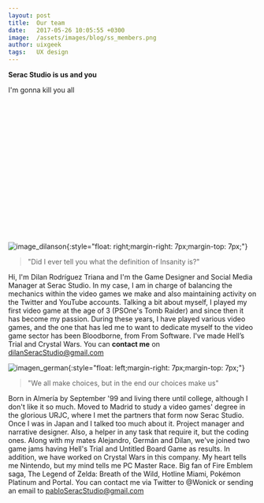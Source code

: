 ```yaml
---
layout: post
title:  Our team
date:   2017-05-26 10:05:55 +0300
image:  /assets/images/blog/ss_members.png
author: uixgeek
tags:   UX design
---
```




**Serac Studio is us and you**

I'm gonna kill you all

<br></br>
<br></br>
<br></br>
<br></br>
<br></br>
<br></br>
<br></br>
<br></br>

![image_dilanson](https://user-images.githubusercontent.com/45218480/101056530-5c49d180-358b-11eb-8e3f-59c503097169.png){:style="float: right;margin-right: 7px;margin-top: 7px;"} 
> "Did I ever tell you what the definition of Insanity is?"

Hi, I'm Dilan Rodríguez Triana and I'm the Game Designer and Social Media Manager at Serac Studio. In my case, I am in charge of balancing the mechanics within the video games we make and also maintaining activity on the Twitter and YouTube accounts. Talking a bit about myself, I played my first video game at the age of 3 (PSOne's Tomb Raider) and since then it has become my passion. During these years, I have played various video games, and the one that has led me to want to dedicate myself to the video game sector has been Bloodborne, from From Software. I've made Hell’s Trial and Crystal Wars. You can **contact me** on dilanSeracStudio@gmail.com




![imagen_german](https://user-images.githubusercontent.com/45218480/101056559-653aa300-358b-11eb-80e3-750a23e0523b.PNG){:style="float: left;margin-right: 7px;margin-top: 7px;"} 
> "We all make choices, but in the end our choices make us"

Born in Almería by September '99 and living there until college, although I don't like it so much. Moved to Madrid to study a video games' degree in the glorious URJC, where I met the partners that form now Serac Studio. Once I was in Japan and I talked too much about it. Project manager and narrative designer. Also, a helper in any task that require it, but the coding ones. Along with my mates Alejandro, Germán and Dilan, we've joined two game jams having Hell's Trial and Untitled Board Game as results. In addition, we have worked on Crystal Wars in this company. My heart tells me Nintendo, but my mind tells me PC Master Race. Big fan of Fire Emblem saga, The Legend of Zelda: Breath of the Wild, Hotline Miami, Pokémon Platinum and Portal. You can contact me via Twitter to @Wonick or sending an email to pabloSeracStudio@gmail.com

